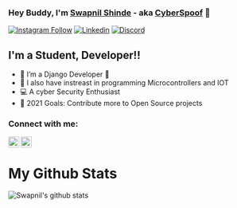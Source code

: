 ### Hey Buddy, I'm [Swapnil Shinde][Personal] - aka [CyberSpoof][Instagram] 👋
[![Instagram Follow](https://img.shields.io/badge/Instagram-E4405F?style=for-the-badge&logo=instagram&logoColor=white)](https://www.instagram.com/cyber.spoof/)
[![Linkedin](https://img.shields.io/badge/LinkedIn-0077B5?style=for-the-badge&logo=linkedin&logoColor=white)](https://www.linkedin.com/in/swapnil-shinde-5ba45118b/)
[![Discord](https://img.shields.io/badge/Discord-7289DA?style=for-the-badge&logo=discord&logoColor=white)](https://discordapp.com/users/9244/)


## I'm a Student, Developer!!

- 🌱 I’m a Django Developer 🤣
- 🚀 I also have instreast in programming Microcontrollers and IOT
- 💻 A cyber Security Enthusiast
- 🥅 2021 Goals: Contribute more to Open Source projects


### Connect with me:

[<img align="left" alt="codeSTACKr | LinkedIn" width="22px" src="https://cdn.jsdelivr.net/npm/simple-icons@v3/icons/linkedin.svg" />][Linkedin]
[<img align="left" alt="codeSTACKr | Instagram" width="22px" src="https://cdn.jsdelivr.net/npm/simple-icons@v3/icons/instagram.svg" />][Instagram]

<br />

# My Github Stats
![Swapnil's github stats](https://github-readme-stats.vercel.app/api?username=AtmegaBuzz)

[Instagram]: https://www.instagram.com/cyber.spoof/
[Discord]: https://discordapp.com/users/9244/
[linkedin]: https://www.linkedin.com/in/swapnil-shinde-5ba45118b/
[Personal]: https://www.instagram.com/swapnil.shinde.s/
